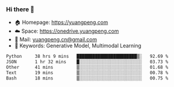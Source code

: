 ### Hi there 👋

- 🏠 Homepage: https://yuangpeng.com
- ☁️ Space: https://onedrive.yuangpeng.com
- 📧 Mail: yuangpeng.cn@gmail.com
- 🌅 Keywords: Generative Model, Multimodal Learning

<!--
**yuangpeng/yuangpeng** is a ✨ _special_ ✨ repository because its `README.md` (this file) appears on your GitHub profile.

Here are some ideas to get you started:

- 🔭 I’m currently working on ...
- 🌱 I’m currently learning ...
- 👯 I’m looking to collaborate on ...
- 🤔 I’m looking for help with ...
- 💬 Ask me about ...
- 📫 How to reach me: ...
- 😄 Pronouns: ...
- ⚡ Fun fact: ...
-->

<!--START_SECTION:waka-->

```txt
Python     38 hrs 9 mins   ███████████████████████▒░   92.69 %
JSON       1 hr 32 mins    █░░░░░░░░░░░░░░░░░░░░░░░░   03.73 %
Other      41 mins         ▒░░░░░░░░░░░░░░░░░░░░░░░░   01.68 %
Text       19 mins         ▒░░░░░░░░░░░░░░░░░░░░░░░░   00.78 %
Bash       18 mins         ▒░░░░░░░░░░░░░░░░░░░░░░░░   00.75 %
```

<!--END_SECTION:waka-->
